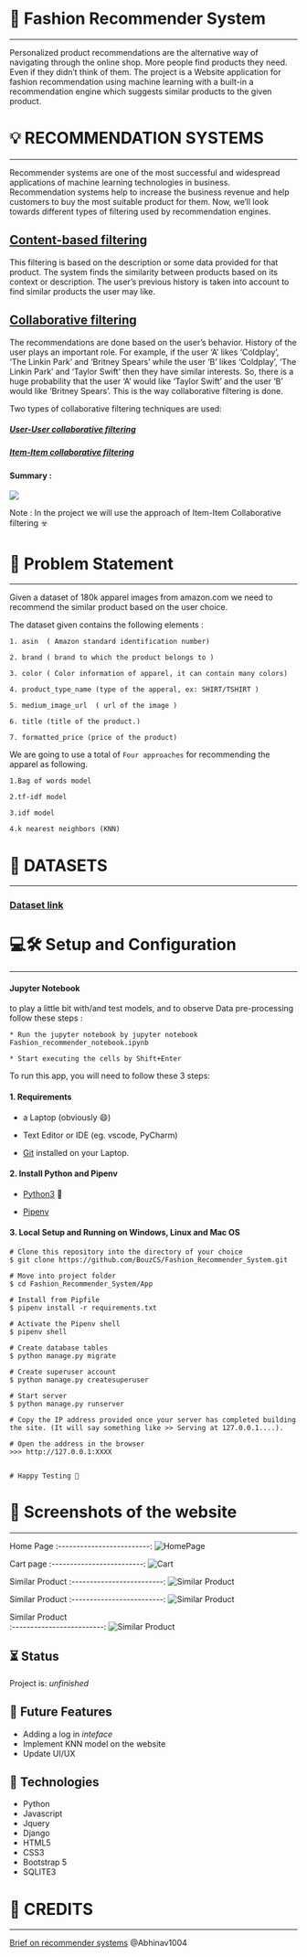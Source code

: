 # :dress: Fashion Recommender System

***

Personalized product recommendations are the alternative way of navigating through the online shop. More people find products they need. Even if they didn’t think of them. The project is a Website application for fashion recommendation using machine learning with a built-in a recommendation engine which suggests similar products to the given product.

# :bulb: RECOMMENDATION SYSTEMS

***

Recommender systems are one of the most successful and widespread applications of machine learning technologies in business. Recommendation systems help to increase the business revenue and help customers to buy the most suitable product for them.
Now, we’ll look towards different types of filtering used by recommendation engines.

## [Content-based filtering](https://towardsdatascience.com/brief-on-recommender-systems-b86a1068a4dd)
  This filtering is based on the description or some data provided for that product. The system finds the similarity between products based on its context or description. The user’s previous history is taken into account to find similar products the user may like.
 
## [Collaborative filtering](https://towardsdatascience.com/brief-on-recommender-systems-b86a1068a4dd)
  The recommendations are done based on the user’s behavior. History of the user plays an important role. For example, if the user ‘A’ likes ‘Coldplay’, ‘The Linkin Park’ and ‘Britney Spears’ while the user ‘B’ likes ‘Coldplay’, ‘The Linkin Park’ and ‘Taylor Swift’ then they have similar interests. So, there is a huge probability that the user ‘A’ would like ‘Taylor Swift’ and the user ‘B’ would like ‘Britney Spears’. This is the way collaborative filtering is done.
  
Two types of collaborative filtering techniques are used:

   ##### [User-User collaborative filtering](https://towardsdatascience.com/brief-on-recommender-systems-b86a1068a4dd)
   ##### [Item-Item collaborative filtering](https://towardsdatascience.com/brief-on-recommender-systems-b86a1068a4dd)
    
    
 <p align="center">
  <h4><strong> Summary : </strong></h4>
  <img src="https://miro.medium.com/max/700/1*mz9tzP1LjPBhmiWXeHyQkQ.png" />
</p>


Note : In the project we will use the approach of Item-Item Collaborative filtering :biohazard:

# :construction: Problem Statement

***

Given a dataset of 180k apparel images from amazon.com we need to recommend the similar product based on the user choice.

The dataset given contains the following elements :

    1. asin  ( Amazon standard identification number)

    2. brand ( brand to which the product belongs to )

    3. color ( Color information of apparel, it can contain many colors) 

    4. product_type_name (type of the apperal, ex: SHIRT/TSHIRT )

    5. medium_image_url  ( url of the image )

    6. title (title of the product.)

    7. formatted_price (price of the product)

We are going to use a total of `Four approaches` for recommending the apparel as following.

```
1.Bag of words model

2.tf-idf model

3.idf model

4.k nearest neighbors (KNN)

```
# :open_file_folder: DATASETS

***


### [Dataset link](https://www.kaggle.com/ajaysh/women-apparel-recommendation-engine-amazoncom#tops_fashion.json)



# :computer::hammer_and_wrench: Setup and Configuration

***

#### Jupyter Notebook

to play a little bit with/and test models, and to observe Data pre-processing follow these steps :

    * Run the jupyter notebook by jupyter notebook Fashion_recommender_notebook.ipynb

    * Start executing the cells by Shift+Enter


To run this app, you will need to follow these 3 steps:

#### 1. Requirements
  - a Laptop (obviously 😄)

  - Text Editor or IDE (eg. vscode, PyCharm)

  - [Git](https://git-scm.com/book/en/v2/Getting-Started-Installing-Git) installed on your Laptop.


#### 2. Install Python and Pipenv
  - [Python3](https://www.python.org/downloads/) :snake:
  

  - [Pipenv](https://pipenv-es.readthedocs.io/es/stable/)

#### 3. Local Setup and Running on Windows, Linux and Mac OS

  ```
  # Clone this repository into the directory of your choice
  $ git clone https://github.com/BouzCS/Fashion_Recommender_System.git

  # Move into project folder
  $ cd Fashion_Recommender_System/App

  # Install from Pipfile
  $ pipenv install -r requirements.txt 

  # Activate the Pipenv shell
  $ pipenv shell

  # Create database tables
  $ python manage.py migrate
  
  # Create superuser account
  $ python manage.py createsuperuser

  # Start server
  $ python manage.py runserver
  
  # Copy the IP address provided once your server has completed building the site. (It will say something like >> Serving at 127.0.0.1....).
  
  # Open the address in the browser
  >>> http://127.0.0.1:XXXX
  
  
  # Happy Testing 🤗
  ```
# :camera_flash: Screenshots of the website

***

Home Page
:-------------------------:
![HomePage](https://github.com/BouzCS/Fashion_Recommender_System/blob/main/Images/Home%20page.jpeg)


Cart page
:-------------------------:
![Cart](https://github.com/BouzCS/Fashion_Recommender_System/blob/main/Images/Cart.jpeg)


Similar Product
:-------------------------:
![Similar Product](https://github.com/BouzCS/Fashion_Recommender_System/blob/main/Images/Product%201.jpeg)


Similar Product
:-------------------------:
![Similar Product](https://github.com/BouzCS/Fashion_Recommender_System/blob/main/Images/Product%202.jpeg)


Similar Product          
:-------------------------:
![Similar Product](https://github.com/BouzCS/Fashion_Recommender_System/blob/main/Images/Product%203.jpeg)


## :hourglass_flowing_sand: Status
Project is: _unfinished_


## :date: Future Features

* Adding a log in _inteface_
* Implement KNN model on the website
* Update UI/UX


## :abacus: Technologies

* Python
* Javascript
* Jquery 
* Django
* HTML5
* CSS3 
* Bootstrap 5
* SQLITE3

# :pushpin: CREDITS

***

[Brief on recommender systems](https://towardsdatascience.com/brief-on-recommender-systems-b86a1068a4dd)
@Abhinav1004 
